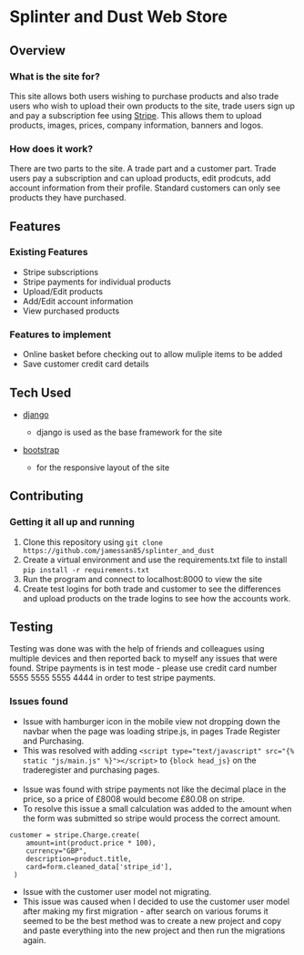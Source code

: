 # Splinter and Dust Web Store

## Overview

### What is the site for?

This site allows both users wishing to purchase products and also trade users who wish to upload their own products to the site, trade users sign up and pay a subscription fee using [Stripe](https://stripe.com/gb). This allows them to upload products, images, prices, company information, banners and logos.

### How does it work?

There are two parts to the site. A trade part and a customer part. Trade users pay a subscription and can upload products, edit prodcuts, add account information from their profile. Standard customers can only see products they have purchased.


## Features

### Existing Features
- Stripe subscriptions
- Stripe payments for individual products
- Upload/Edit products
- Add/Edit account information
- View purchased products

### Features to implement
- Online basket before checking out to allow muliple items to be added
- Save customer credit card details

## Tech Used
- [django](https://www.djangoproject.com/)
	- django is used as the base framework for the site

- [bootstrap](http://getbootstrap.com/)
	- for the responsive layout of the site


## Contributing


### Getting it all up and running
1. Clone this repository using ```git clone https://github.com/jamessan85/splinter_and_dust```
2. Create a virtual environment and use the requirements.txt file to install ```pip install -r requirements.txt```
3. Run the program and connect to localhost:8000 to view the site
4. Create test logins for both trade and customer to see the differences and upload products on the trade logins to see how the accounts work.

## Testing
Testing was done was with the help of friends and colleagues using multiple devices and then reported back to myself any issues that were found.
Stripe payments is in test mode - please use credit card number 5555 5555 5555 4444 in order to test stripe payments.
 
### Issues found

- Issue with hamburger icon in the mobile view not dropping down the navbar when the page was loading stripe.js, in pages Trade Register and Purchasing. 
- This was resolved with adding ```<script type="text/javascript" src="{% static "js/main.js" %}"></script>``` to `{block head_js}` on the traderegister and purchasing pages. 
<br><br>
- Issue was found with stripe payments not like the decimal place in the price, so a price of £8008 would become £80.08 on stripe.
- To resolve this issue a small calculation was added to the amount when the form was submitted so stripe would process the correct amount. 
```
customer = stripe.Charge.create(
    amount=int(product.price * 100),
    currency="GBP",
    description=product.title,
    card=form.cleaned_data['stripe_id'],
 )
 ```

- Issue with the customer user model not migrating.
- This issue was caused when I decided to use the customer user model after making my first migration - after search on various forums it seemed to be the best method was to create a new project and copy and paste everything into the new project and then run the migrations again. 
